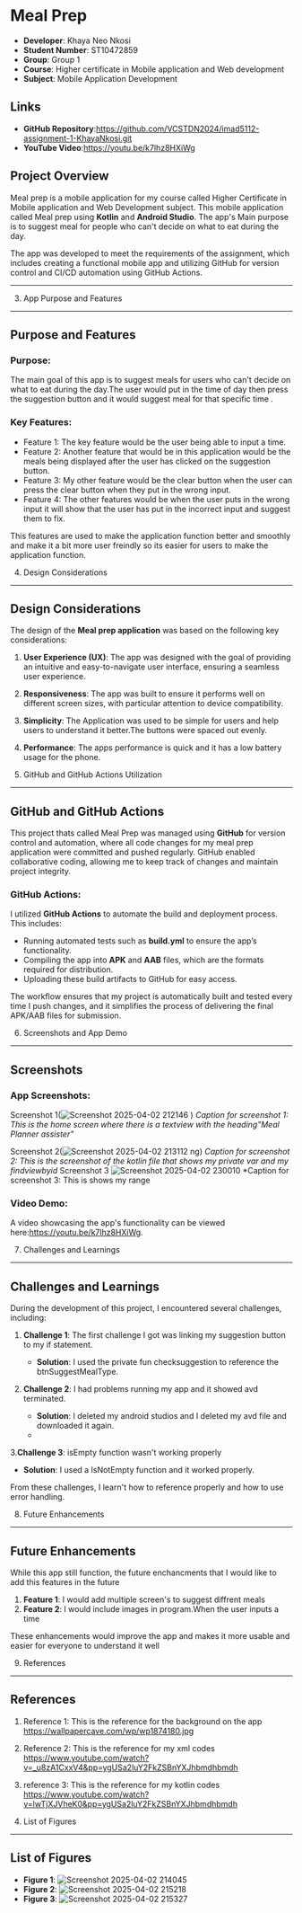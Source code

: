 # Meal Prep
- **Developer**: Khaya Neo Nkosi
- **Student Number**: ST10472859
- **Group**: Group 1
- **Course**: Higher certificate in Mobile application and Web development
- **Subject**: Mobile Application Development

## Links
- **GitHub Repository**:https://github.com/VCSTDN2024/imad5112-assignment-1-KhayaNkosi.git
- **YouTube Video**:https://youtu.be/k7lhz8HXiWg


## Project Overview

Meal prep is a mobile application for my course called Higher Certificate in Mobile application and Web Development subject. This mobile application called Meal prep using **Kotlin** and **Android Studio**. The app's Main purpose is to suggest meal for people who can't decide on what to eat during the day.

The app was developed to meet the requirements of the assignment, which includes creating a functional mobile app and utilizing GitHub for version control and CI/CD automation using GitHub Actions.

---

3. App Purpose and Features
---------------------------


## Purpose and Features

### Purpose:
The main goal of this app is to suggest meals for users who can't decide on what to eat during the day.The user would put in the time of day then press the suggestion button and it would suggest meal for that specific time . 

### Key Features:
- Feature 1: The key feature would be the user being able to input a time.
- Feature 2: Another feature that would be in this application would be the meals being displayed after the user has clicked on the suggestion button.
- Feature 3: My other feature would be the clear button when the user can press the clear button when they put in the wrong input.
- Feature 4: The other features would be when the user puts in the wrong input it will show that the user has put in the incorrect input and suggest them to fix.

This features are used to make the application function better and smoothly and make it a bit more user freindly so its easier for users to make the application function.

4. Design Considerations
------------------------

## Design Considerations

The design of the **Meal prep application** was based on the following key considerations:

1. **User Experience (UX)**: The app was designed with the goal of providing an intuitive and easy-to-navigate user interface, ensuring a seamless user experience.
   
2. **Responsiveness**: The app was built to ensure it performs well on different screen sizes, with particular attention to device compatibility.
   
3. **Simplicity**: The Application was used to be simple for users and help users to understand it better.The buttons were spaced out evenly.
   
4. **Performance**: The apps performance is quick and it has a low battery usage for the phone.


5. GitHub and GitHub Actions Utilization
----------------------------------------

## GitHub and GitHub Actions

This project thats called Meal Prep was managed using **GitHub** for version control and automation, where all code changes for my meal prep application were committed and pushed regularly. GitHub enabled collaborative coding, allowing me to keep track of changes and maintain project integrity.

### GitHub Actions:
I utilized **GitHub Actions** to automate the build and deployment process. This includes:

- Running automated tests such as **build.yml** to ensure the app’s functionality.
- Compiling the app into **APK** and **AAB** files, which are the formats required for distribution.
- Uploading these build artifacts to GitHub for easy access.

The workflow ensures that my project is automatically built and tested every time I push changes, and it simplifies the process of delivering the final APK/AAB files for submission.


6. Screenshots and App Demo
---------------------------

## Screenshots

### App Screenshots:
Screenshot 1(![Screenshot 2025-04-02 212146](https://github.com/user-attachments/assets/6fde816f-5108-4171-82b7-56e5c746013d)
)
*Caption for screenshot 1: This is the home screen where there is a textview with the heading"Meal Planner assister"*

Screenshot 2(![Screenshot 2025-04-02 213112](https://github.com/user-attachments/assets/546ceb4a-8048-46d8-9465-992758e83aae)
ng)
*Caption for screenshot 2: This is the screenshot of the kotlin file that shows my private var and my findviewbyid*
Screenshot 3 ![Screenshot 2025-04-02 230010](https://github.com/user-attachments/assets/9ef67b33-42e6-4652-aca9-29f5569cee19)
*Caption for screenshot 3: This is shows my range 

### Video Demo:
A video showcasing the app's functionality can be viewed here:https://youtu.be/k7lhz8HXiWg.

7. Challenges and Learnings
---------------------------

## Challenges and Learnings

During the development of this project, I encountered several challenges, including:

1. **Challenge 1**: The first challenge I got was linking my suggestion button to my if statement.
   - **Solution**: I used the private fun checksuggestion to reference the btnSuggestMealType.
   
2. **Challenge 2**: I had problems running my app and it showed avd terminated. 
   - **Solution**: I deleted my android studios and I deleted my avd file and downloaded it again.
   - 
3.**Challenge 3**: isEmpty function wasn't working properly 
   - **Solution**: I used a IsNotEmpty function and it worked properly.

From these challenges, I learn't how to reference properly and how to use error handling.

8. Future Enhancements
----------------------
## Future Enhancements

While this app still function, the future enchancments that I would like to add this features in the future 

1. **Feature 1**: I would add multiple screen's to suggest diffrent meals
2. **Feature 2**: I would include images in program.When the user inputs a time


These enhancements would improve the app and makes it more usable and easier for everyone to understand it well


9. References
-------------

## References

1. Reference 1: This is the reference for the background on the app https://wallpapercave.com/wp/wp1874180.jpg
2. Reference 2: This is the reference for my xml codes https://www.youtube.com/watch?v=_u8zA1CxxV4&pp=ygUSa2luY2FkZSBnYXJhbmdhbmdh
3. reference 3: This is the reference for my kotlin codes https://www.youtube.com/watch?v=lwTjXJVheK0&pp=ygUSa2luY2FkZSBnYXJhbmdhbmdh


10. List of Figures
-------------------
## List of Figures

- **Figure 1**: ![Screenshot 2025-04-02 214045](https://github.com/user-attachments/assets/688858c1-b146-4514-bcf8-cbe78890c673)
- **Figure 2**: ![Screenshot 2025-04-02 215218](https://github.com/user-attachments/assets/50f696d9-59dc-43e4-9ea7-d9ab84088c54)
- **Figure 3**: ![Screenshot 2025-04-02 215327](https://github.com/user-attachments/assets/538ae121-adad-48be-9064-e321f6c1febe)






